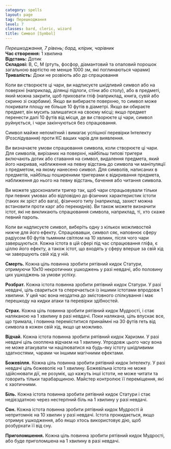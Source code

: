 ```yaml
---
category: spells
layout: page
tag: Перешкоджання
level: 7
classes: bard, cleric, wizard
title: Символ [Symbol]
---
```


_Перешкоджання, 7 рівень; бард, клірик, чарівник_    
**Час створення:** 1 хвилина    
**Відстань:** Дотик    
**Складові:** В, С, М (ртуть, фосфор, діамантовий та опаловий порошок загальною вартістю не менше 1000 зм, які поглинаються чарами)    
**Тривалість:** Доки не розвіють або до спрацювання    

Коли ви створюєте ці чари, ви надписуєте шкідливий символ або на поверхні (наприклад, ділянці підлоги, стіни або столу), або в предметі, який можна закрити, щоб приховати гліф (наприклад, книга, сувій або скриню зі скарбами). Якщо ви вибираєте поверхню, то символ може покривати площу не більше 10 футів в діаметрі. Якщо ви обираєте предмет, він мусить залишатися на своєму місці; якщо предмет перенести далі 10 футів від місця, де ви створюєте ці чари, символ руйнується, і чари закінчуються без спрацювання.    

Символ майже непомітний і вимагає успішної перевірки Інтелекту (Розслідування) проти КС ваших чарів для виявлення.    

Ви визначаєте умови спрацювання символа, коли створюєте ці чари. Для символів, вирізаних на поверхні, найбільш типові тригери включають дотик або ставання на символ, видалення предмета, який його накривав, наближення на певну відстань до символа чи маніпуляції з предметом, на якому нанесено символ. Для символів, написаних в предметів, найбільш поширеними тригерами є відкривання предмета, наближення до нього на певну відстань, бачення або читання символа.    

Ви можете удосконалити тригер так, щоб чари спрацьовували тільки при певних умовах або відповідно до фізичних характеристик істоти (таких як зріст або вага), фізичного типу (наприклад, захист можна встановити проти карг або перекиднів). Ви також можете визначити істот, які не викликають спрацювання символа, наприклад, ті, хто скаже певний пароль.    

Коли ви надписуєте символ, виберіть одну з кількох можливостей нижче для його ефекту. Спрацювавши, символ сяє, наповнює сферу радіусом 60 футів тьмяним світлом на 10 хвлиин, після чого чари завершуються. Кожна істота в цій сфері під час спрацювання гліфа, є ціллю його ефекту, а також істот, що входять у сферу вперше за свій хід чи завершують свій хід у ній.    

**Смерть.** Кожна ціль повинна зробити рятівний кидок Статури, отримуючи 10к10 некротичних ушкоджень у разі невдачі, або половину цих ушкоджень за умови успіху.    

**Розбрат.** Кожна істота повинна зробити рятівний кидок Статури. У разі невдачі, ціль свариться та сперечається із іншими істотами впродовж 1 хвилини. У цей час вона нездатна до змістовного спілкування і має перешкоду на кидки атаки та перевірки здібностей.    

**Страх.** Кожна ціль повинна зробити рятівний кидок Мудрості, і стає наляканою на 1 хвилину в разі невдачі. Поки налякана, ціль впускає все, що тримала, і повинна переміститися принаймні на 30 футів геть від символа в кожен свій хід, якщо це можливо.    

**Відчай.** Кожна істота повинна зробити рятівний кидок Харизми. У разі невдачі ціль охоплена відчаєм на 1 хвилину. Упродовж цього часу вона не може атакувати чи націлюватися на будь-яку істоту шкідливими здатностями, чарами чи іншими магічними ефектами.    

**Божевілля.** Кожна ціль повинна зробити рятівний кидок Інтелекту. У разі невдачі ціль божеволіє на 1 хвилину. Божевільна істота не може здійснювати дії, не розуміє, що кажуть інші істоти, не може читати та говорить тільки тарабарщиною. Майстер контролює її переміщення, які є хаотичними.    

**Біль.** Кожна істота повинна зробити рятівний кидок Статури і стає недієздатною через нестерпний біль на 1 хвилину у разі невдачі.    

**Сон.** Кожна істота повинна зробити рятівний кидок Мудрості й непритомніє на 10 хвилин у разі невдачі. Істота прокидається, якщо отримує ушкодження, або якщо хтось використовує дію, щоб розбурхати її від сну.    

**Приголомшення.** Кожна ціль повинна зробити рятівний кидок Мудрості, або буде приголомшена на 1 хвилину в разі невдачі.

